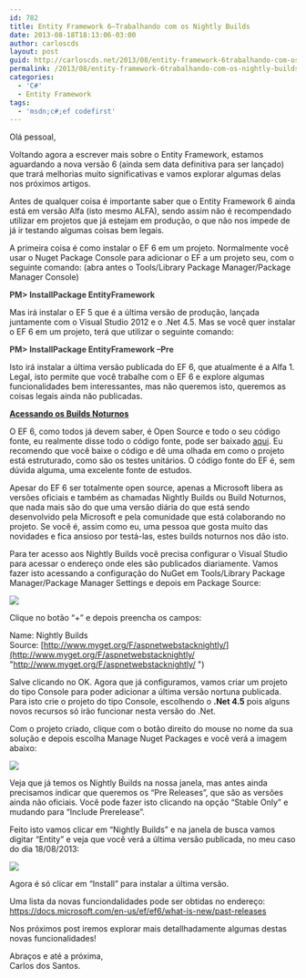 ```yaml
---
id: 782
title: Entity Framework 6–Trabalhando com os Nightly Builds
date: 2013-08-18T18:13:06-03:00
author: carloscds
layout: post
guid: http://carloscds.net/2013/08/entity-framework-6trabalhando-com-os-nightly-builds/
permalink: /2013/08/entity-framework-6trabalhando-com-os-nightly-builds/
categories:
  - 'C#'
  - Entity Framework
tags:
  - 'msdn;c#;ef codefirst'
---
```

Olá pessoal,

Voltando agora a escrever mais sobre o Entity Framework, estamos aguardando a nova versão 6 (ainda sem data definitiva para ser lançado) que trará melhorias muito significativas e vamos explorar algumas delas nos próximos artigos.

Antes de qualquer coisa é importante saber que o Entity Framework 6 ainda está em versão Alfa (isto mesmo ALFA), sendo assim não é recompendado utilizar em projetos que já estejam em produção, o que não nos impede de já ir testando algumas coisas bem legais.

A primeira coisa é como instalar o EF 6 em um projeto. Normalmente você usar o Nuget Package Console para adicionar o EF a um projeto seu, com o seguinte comando: (abra antes o Tools/Library Package Manager/Package Manager Console)

**<span style="color: #373737;">PM> InstallPackage EntityFramework</span>**

Mas irá instalar o EF 5 que é a última versão de produção, lançada juntamente com o Visual Studio 2012 e o .Net 4.5. Mas se você quer instalar o EF 6 em um projeto, terá que utilizar o seguinte comando:

**<span style="color: #373737;">PM> InstallPackage EntityFramework –Pre</span>**

Isto irá instalar a última versão publicada do EF 6, que atualmente é a Alfa 1. Legal, isto permite que você trabalhe com o EF 6 e explore algumas funcionalidades bem interessantes, mas não queremos isto, queremos as coisas legais ainda não publicadas.

**<u>Acessando os Builds Noturnos</u>**

O EF 6, como todos já devem saber, é Open Source e todo o seu código fonte, eu realmente disse todo o código fonte, pode ser baixado [aqui](https://github.com/dotnet/ef6). Eu recomendo que você baixe o código e dê uma olhada em como o projeto está estruturado, como são os testes unitários. O código fonte do EF é, sem dúvida alguma, uma excelente fonte de estudos.

Apesar do EF 6 ser totalmente open source, apenas a Microsoft libera as versões oficiais e também as chamadas Nightly Builds ou Build Noturnos, que nada mais são do que uma versão diária do que está sendo desenvolvido pela Microsoft e pela comunidade que está colaborando no projeto. Se você é, assim como eu, uma pessoa que gosta muito das novidades e fica ansioso por testá-las, estes builds noturnos nos dão isto.

Para ter acesso aos Nightly Builds você precisa configurar o Visual Studio para acessar o endereço onde eles são publicados diariamente. Vamos fazer isto acessando a configuração do NuGet em Tools/Library Package Manager/Package Manager Settings e depois em Package Source:

![](/wp-content/uploads/2013/08/SNAGHTMLc0f2ab22.png)

Clique no botão “+” e depois preencha os campos:

Name: Nightly Builds  
Source: [http://www.myget.org/F/aspnetwebstacknightly/](http://www.myget.org/F/aspnetwebstacknightly/ "http://www.myget.org/F/aspnetwebstacknightly/ ") 

Salve clicando no OK. Agora que já configuramos, vamos criar um projeto do tipo Console para poder adicionar a última versão nortuna publicada. Para isto crie o projeto do tipo Console, escolhendo o **.Net 4.5** pois alguns novos recursos só irão funcionar nesta versão do .Net.

Com o projeto criado, clique com o botão direito do mouse no nome da sua solução e depois escolha Manage Nuget Packages e você verá a imagem abaixo:

![](/wp-content/uploads/2013/08/SNAGHTMLc1440a32.png)

Veja que já temos os Nightly Builds na nossa janela, mas antes ainda precisamos indicar que queremos os “Pre Releases”, que são as versões ainda não oficiais. Você pode fazer isto clicando na opção “Stable Only” e mudando para “Include Prerelease”.

Feito isto vamos clicar em “Nightly Builds” e na janela de busca vamos digitar “Entity” e veja que você verá a última versão publicada, no meu caso do dia 18/08/2013:

![](/wp-content/uploads/2013/08/SNAGHTMLc1720992.png)

Agora é só clicar em “Install” para instalar a última versão.

Uma lista da novas funciondalidades pode ser obtidas no endereço:  
https://docs.microsoft.com/en-us/ef/ef6/what-is-new/past-releases

Nos próximos post iremos explorar mais detallhadamente algumas destas novas funcionalidades!

Abraços e até a próxima,  
Carlos dos Santos.